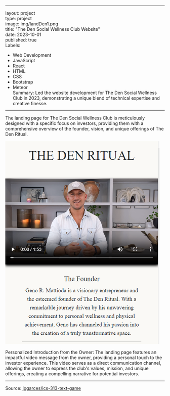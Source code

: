 
---
layout: project  <br />
type: project <br />
image: img/landDen1.png <br />
title: "The Den Social Wellness Club Website" <br />
date: 2023-10-01 <br />
published: true <br />
Labels:
  - Web Development
  - JavaScript
  - React
  - HTML
  - CSS
  - Bootstrap
  - Meteor <br />
Summary: 
  Led the website development for The Den Social Wellness Club in 2023, demonstrating a unique blend of technical expertise and creative finesse.
---

<p>
The landing page for The Den Social Wellness Club is meticulously designed with a specific focus on investors, providing them with a comprehensive overview of the founder, vision, and unique offerings of The Den Ritual.
</p>
<img class="img-fluid" src="../img/landDen1.png">
<p>Personalized Introduction from the Owner:
The landing page features an impactful video message from the owner, providing a personal touch to the investor experience. This video serves as a direct communication channel, allowing the owner to express the club's values, mission, and unique offerings, creating a compelling narrative for potential investors.</p>
<hr>

Source: <a href="https://github.com/jogarces/ics-313-text-game"><i class="large github icon "></i>jogarces/ics-313-text-game</a>

